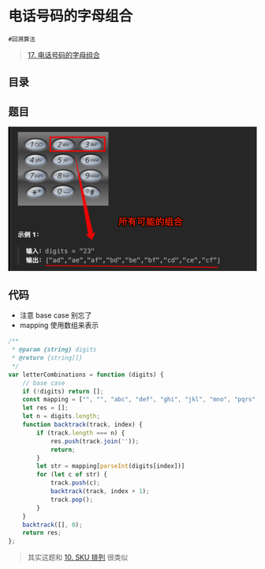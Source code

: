 
# 电话号码的字母组合

`#回溯算法` 


> [17. 电话号码的字母组合](https://leetcode.cn/problems/letter-combinations-of-a-phone-number/)


## 目录
<!-- toc -->
 ## 题目 

![图片&文件](./files/20250114-5.png)

## 代码

- 注意 base case 别忘了
- mapping 使用数组来表示

```javascript
/**
 * @param {string} digits
 * @return {string[]}
 */
var letterCombinations = function (digits) {
    // base case
    if (!digits) return [];
    const mapping = ["", "", "abc", "def", "ghi", "jkl", "mno", "pqrs", "tuv", "wxyz"];
    let res = [];
    let n = digits.length;
    function backtrack(track, index) {
        if (track.length === n) {
            res.push(track.join(''));
            return;
        }
        let str = mapping[parseInt(digits[index])]
        for (let c of str) {
            track.push(c);
            backtrack(track, index + 1);
            track.pop();
        }
    }
    backtrack([], 0);
    return res;
};
```

> 其实这题和 [10. SKU 排列](/post/B4N0ebmQ.html) 很类似